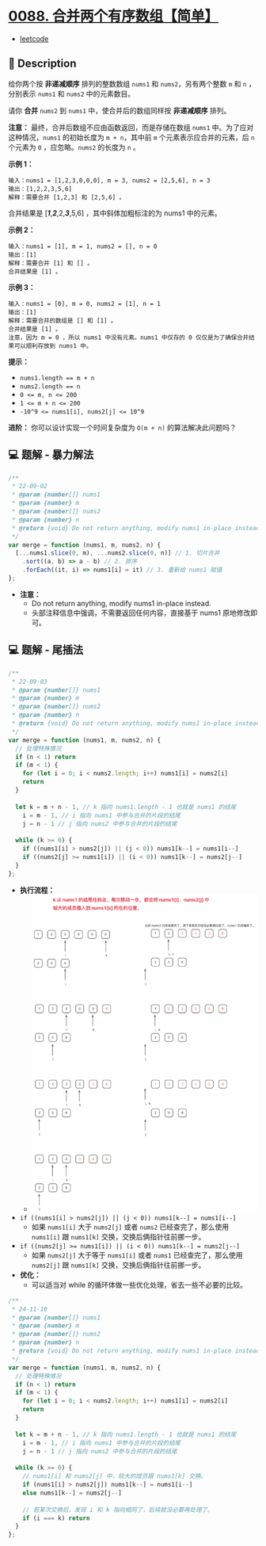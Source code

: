# [0088. 合并两个有序数组【简单】](https://github.com/Tdahuyou/leetcode/tree/main/0088.%20%E5%90%88%E5%B9%B6%E4%B8%A4%E4%B8%AA%E6%9C%89%E5%BA%8F%E6%95%B0%E7%BB%84%E3%80%90%E7%AE%80%E5%8D%95%E3%80%91)

- [leetcode](https://leetcode.cn/problems/merge-sorted-array)

## 📝 Description

给你两个按 **非递减顺序** 排列的整数数组 `nums1` 和 `nums2`，另有两个整数 `m` 和 `n` ，分别表示 `nums1` 和 `nums2` 中的元素数目。

请你 **合并** `nums2` 到 `nums1` 中，使合并后的数组同样按 **非递减顺序** 排列。

**注意：** 最终，合并后数组不应由函数返回，而是存储在数组 `nums1` 中。为了应对这种情况，`nums1` 的初始长度为 `m + n`，其中前 `m` 个元素表示应合并的元素，后 `n` 个元素为 `0` ，应忽略。`nums2` 的长度为 `n` 。

**示例 1：**
```
输入：nums1 = [1,2,3,0,0,0], m = 3, nums2 = [2,5,6], n = 3
输出：[1,2,2,3,5,6]
解释：需要合并 [1,2,3] 和 [2,5,6] 。
```

合并结果是 [***1***,***2***,2,***3***,5,6] ，其中斜体加粗标注的为 nums1 中的元素。

**示例 2：**
```
输入：nums1 = [1], m = 1, nums2 = [], n = 0
输出：[1]
解释：需要合并 [1] 和 [] 。
合并结果是 [1] 。
```

**示例 3：**
```
输入：nums1 = [0], m = 0, nums2 = [1], n = 1
输出：[1]
解释：需要合并的数组是 [] 和 [1] 。
合并结果是 [1] 。
注意，因为 m = 0 ，所以 nums1 中没有元素。nums1 中仅存的 0 仅仅是为了确保合并结果可以顺利存放到 nums1 中。
```

**提示：**

- `nums1.length == m + n`
- `nums2.length == n`
- `0 <= m, n <= 200`
- `1 <= m + n <= 200`
- `-10^9 <= nums1[i], nums2[j] <= 10^9`

**进阶：** 你可以设计实现一个时间复杂度为 `O(m + n)` 的算法解决此问题吗？

## 💻 题解 - 暴力解法

```js
/**
 * 22-09-02
 * @param {number[]} nums1
 * @param {number} m
 * @param {number[]} nums2
 * @param {number} n
 * @return {void} Do not return anything, modify nums1 in-place instead.
 */
var merge = function (nums1, m, nums2, n) {
  [...nums1.slice(0, m), ...nums2.slice(0, n)] // 1. 切片合并
    .sort((a, b) => a - b) // 2. 排序
    .forEach((it, i) => nums1[i] = it) // 3. 重新给 nums1 赋值
};
```

- **注意：**
  - Do not return anything, modify nums1 in-place instead.
  - 头部注释信息中强调，不需要返回任何内容，直接基于 nums1 原地修改即可。

## 💻 题解 - 尾插法

```js
/**
 * 22-09-03
 * @param {number[]} nums1
 * @param {number} m
 * @param {number[]} nums2
 * @param {number} n
 * @return {void} Do not return anything, modify nums1 in-place instead.
 */
var merge = function (nums1, m, nums2, n) {
  // 处理特殊情况
  if (n < 1) return
  if (m < 1) {
    for (let i = 0; i < nums2.length; i++) nums1[i] = nums2[i]
    return
  }

  let k = m + n - 1, // k 指向 nums1.length - 1 也就是 nums1 的结尾
    i = m - 1, // i 指向 nums1 中参与合并的片段的结尾
    j = n - 1 // j 指向 nums2 中参与合并的片段的结尾

  while (k >= 0) {
    if ((nums1[i] > nums2[j]) || (j < 0)) nums1[k--] = nums1[i--]
    if ((nums2[j] >= nums1[i]) || (i < 0)) nums1[k--] = nums2[j--]
  }
};
```

- **执行流程：**
  - ![](md-imgs/2024-11-10-20-55-40.png)
- `if ((nums1[i] > nums2[j]) || (j < 0)) nums1[k--] = nums1[i--]`
  - 如果 `nums1[i]` 大于 `nums2[j]` 或者 `nums2` 已经查完了，那么使用 `nums1[i]` 跟 `nums1[k]` 交换，交换后俩指针往前挪一步。
- `if ((nums2[j] >= nums1[i]) || (i < 0)) nums1[k--] = nums2[j--]`
  - 如果 `nums2[j]` 大于等于 `nums1[i]` 或者 `nums1` 已经查完了，那么使用 `nums2[j]` 跟 `nums1[k]` 交换，交换后俩指针往前挪一步。
- **优化：**
  - 可以适当对 while 的循环体做一些优化处理，省去一些不必要的比较。

```js
/**
 * 24-11-10
 * @param {number[]} nums1
 * @param {number} m
 * @param {number[]} nums2
 * @param {number} n
 * @return {void} Do not return anything, modify nums1 in-place instead.
 */
var merge = function (nums1, m, nums2, n) {
  // 处理特殊情况
  if (n < 1) return
  if (m < 1) {
    for (let i = 0; i < nums2.length; i++) nums1[i] = nums2[i]
    return
  }

  let k = m + n - 1, // k 指向 nums1.length - 1 也就是 nums1 的结尾
    i = m - 1, // i 指向 nums1 中参与合并的片段的结尾
    j = n - 1 // j 指向 nums2 中参与合并的片段的结尾

  while (k >= 0) {
    // nums1[i] 和 nums2[j] 中，较大的成员跟 nums1[k] 交换。
    if (nums1[i] > nums2[j]) nums1[k--] = nums1[i--]
    else nums1[k--] = nums2[j--]

    // 若某次交换后，发现 i 和 k 指向相同了，后续就没必要再处理了。
    if (i === k) return
  }
};
```